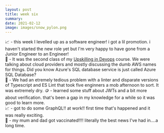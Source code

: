 ```yaml
---
layout: post
title: week six
summary:  
date: 2021-02-12
image: images/snow_pylon.png
---
```


📈 - this week I levelled up as a software engineer! i got a lil promotion. i haven't started the new role yet but I'm very happy to have gone from a Junior Engineer to an Engineer!  
🔁 - It was the second class of my [Upskilling in Devops](https://www.techreturners.com/programmes/devops-upskill) course. We were talking about cloud providers and mostly discussing the dumb AWS names for things. Did you know Azure's SQL database service is just called Azure SQL Database?  
🧶 - We had an etremely tedious problem with a linter and disparate versions of Typescript and ES Lint that took five enginners a mob afternoon to sort. It was extremely dry. 
🪙 - learned some stuff about JWTs and a bit more about verification. that's been a gap in my knowledge for a while so it was good to learn more.  
📈 - got to do some GraphQL!! at work!! first time that's happened and it was really exciting.  
💉 - my mum and dad got vaccinated!!!! literally the best news I've had in....a long time.  